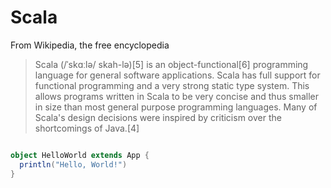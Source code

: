 # Scala
From Wikipedia, the free encyclopedia

> Scala (/ˈskɑːlə/ skah-lə)[5] is an object-functional[6] programming language for general software applications. Scala has full support for functional programming and a very strong static type system. This allows programs written in Scala to be very concise and thus smaller in size than most general purpose programming languages. Many of Scala's design decisions were inspired by criticism over the shortcomings of Java.[4]

```scala

object HelloWorld extends App {
  println("Hello, World!")
}

 ```